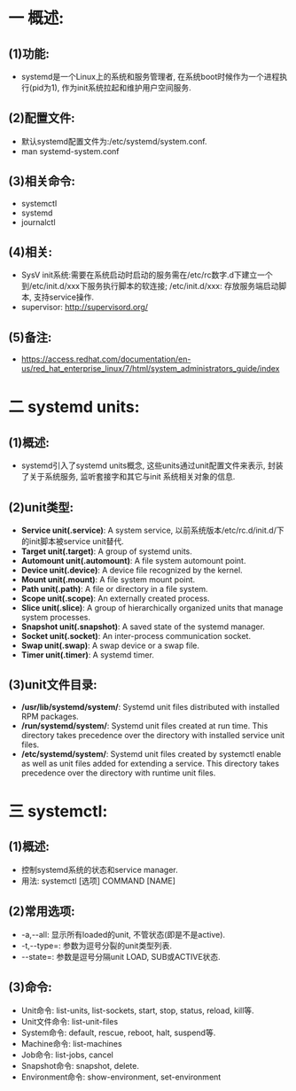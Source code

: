 # 一 概述:
## (1)功能:
- systemd是一个Linux上的系统和服务管理者, 在系统boot时候作为一个进程执行(pid为1), 作为init系统拉起和维护用户空间服务.

## (2)配置文件:
- 默认systemd配置文件为:/etc/systemd/system.conf.
- man systemd-system.conf

## (3)相关命令:
- systemctl
- systemd
- journalctl

## (4)相关:
- SysV init系统:需要在系统启动时启动的服务需在/etc/rc数字.d下建立一个到/etc/init.d/xxx下服务执行脚本的软连接; /etc/init.d/xxx: 存放服务端启动脚本, 支持service操作.
- supervisor: http://supervisord.org/

## (5)备注:
- https://access.redhat.com/documentation/en-us/red_hat_enterprise_linux/7/html/system_administrators_guide/index

# 二 systemd units:
## (1)概述:
- systemd引入了systemd units概念, 这些units通过unit配置文件来表示, 封装了关于系统服务, 监听套接字和其它与init 系统相关对象的信息.

## (2)unit类型:
- **Service unit(.service)**: A system service, 以前系统版本/etc/rc.d/init.d/下的init脚本被service unit替代.
- **Target unit(.target)**: A group of systemd units.
- **Automount unit(.automount)**: A file system automount point.
- **Device unit(.device)**: A device file recognized by the kernel.
- **Mount unit(.mount)**: A file system mount point.
- **Path unit(.path)**: A file or directory in a file system.
- **Scope unit(.scope)**: An externally created process.
- **Slice unit(.slice)**: A group of hierarchically organized units that manage system processes.
- **Snapshot unit(.snapshot)**: A saved state of the systemd manager.
- **Socket unit(.socket)**: An inter-process communication socket.
- **Swap unit(.swap)**: A swap device or a swap file.
- **Timer unit(.timer)**: A systemd timer.

## (3)unit文件目录:
- **/usr/lib/systemd/system/**: Systemd unit files distributed with installed RPM packages.
- **/run/systemd/system/**: Systemd unit files created at run time. This directory takes precedence over the directory with installed service unit files.
- **/etc/systemd/system/**: Systemd unit files created by systemctl enable as well as unit files added for extending a service. This directory takes precedence over the directory with runtime unit files.

# 三 systemctl:
## (1)概述:
- 控制systemd系统的状态和service manager.
- 用法: systemctl [选项] COMMAND [NAME]

## (2)常用选项:
- -a,--all: 显示所有loaded的unit, 不管状态(即是不是active).
- -t,--type=: 参数为逗号分裂的unit类型列表.
- --state=: 参数是逗号分隔unit LOAD, SUB或ACTIVE状态.

## (3)命令:
- Unit命令: list-units, list-sockets, start, stop, status, reload, kill等.
- Unit文件命令: list-unit-files
- System命令: default, rescue, reboot, halt, suspend等.
- Machine命令: list-machines
- Job命令: list-jobs, cancel
- Snapshot命令: snapshot, delete.
- Environment命令: show-environment, set-environment
